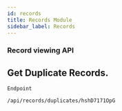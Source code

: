 ```yaml
---
id: records
title: Records Module
sidebar_label: Records
---
```

### Record viewing API

## Get Duplicate Records.

`Endpoint`

```JS
/api/records/duplicates/hshD7171OpG
```
